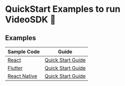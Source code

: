 # QuickStart Examples to run VideoSDK 🚀

## Examples

| Sample Code                                                                        | Guide                                                                                                          |
| ---------------------------------------------------------------------------------- | -------------------------------------------------------------------------------------------------------------- |
| [React](https://github.com/videosdk-live/quickstart/tree/main/react)               | [Quick Start Guide](https://docs.videosdk.live/react/guide/video-and-audio-calling-api-sdk/quick-start)        |
| [Flutter](https://github.com/videosdk-live/quickstart/tree/main/flutter)           | [Quick Start Guide](https://docs.videosdk.live/flutter/guide/video-and-audio-calling-api-sdk/quick-start)      |
| [React Native](https://github.com/videosdk-live/quickstart/tree/main/react-native) | [Quick Start Guide](https://docs.videosdk.live/react-native/guide/video-and-audio-calling-api-sdk/quick-start) |
